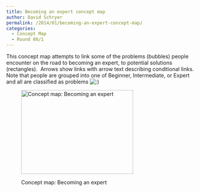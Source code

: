 ```yaml
---
title: Becoming an expert concept map
author: David Schryer
permalink: /2014/01/becoming-an-expert-concept-map/
categories:
  - Concept Map
  - Round 08/1
---
```

This concept map attempts to link some of the problems (bubbles) people encounter on the road to becoming an expert, to potential solutions (rectangles).  Arrows show links with arrow text describing conditional links. Note that people are grouped into one of Beginner, Intermediate, or Expert and all are classified as problems <img src="http://localhost:8080/wp-includes/images/smilies/icon_smile.gif" alt=":)" class="wp-smiley" /><figure id="attachment_5579" style="width: 300px;" class="wp-caption alignnone">

[<img class="size-medium wp-image-5579" alt="Concept map: Becoming an expert" src="http://teaching.software-carpentry.org/wp-content/uploads/2014/01/concept_map-300x225.jpg" width="300" height="225" />][1]<figcaption class="wp-caption-text">Concept map: Becoming an expert</figcaption></figure>

 [1]: http://teaching.software-carpentry.org/wp-content/uploads/2014/01/concept_map.jpg
